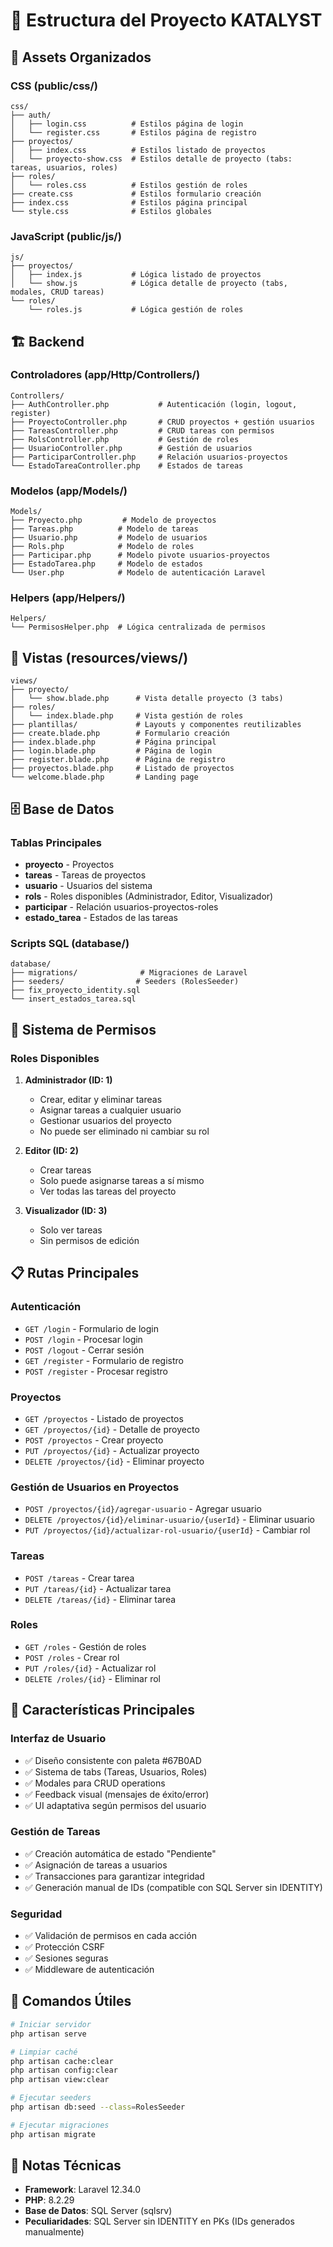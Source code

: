# 📁 Estructura del Proyecto KATALYST

## 🎨 Assets Organizados

### CSS (public/css/)
```
css/
├── auth/
│   ├── login.css          # Estilos página de login
│   └── register.css       # Estilos página de registro
├── proyectos/
│   ├── index.css          # Estilos listado de proyectos
│   └── proyecto-show.css  # Estilos detalle de proyecto (tabs: tareas, usuarios, roles)
├── roles/
│   └── roles.css          # Estilos gestión de roles
├── create.css             # Estilos formulario creación
├── index.css              # Estilos página principal
└── style.css              # Estilos globales
```

### JavaScript (public/js/)
```
js/
├── proyectos/
│   ├── index.js           # Lógica listado de proyectos
│   └── show.js            # Lógica detalle de proyecto (tabs, modales, CRUD tareas)
└── roles/
    └── roles.js           # Lógica gestión de roles
```

## 🏗️ Backend

### Controladores (app/Http/Controllers/)
```
Controllers/
├── AuthController.php           # Autenticación (login, logout, register)
├── ProyectoController.php       # CRUD proyectos + gestión usuarios
├── TareasController.php         # CRUD tareas con permisos
├── RolsController.php           # Gestión de roles
├── UsuarioController.php        # Gestión de usuarios
├── ParticiparController.php     # Relación usuarios-proyectos
└── EstadoTareaController.php    # Estados de tareas
```

### Modelos (app/Models/)
```
Models/
├── Proyecto.php         # Modelo de proyectos
├── Tareas.php          # Modelo de tareas
├── Usuario.php         # Modelo de usuarios
├── Rols.php            # Modelo de roles
├── Participar.php      # Modelo pivote usuarios-proyectos
├── EstadoTarea.php     # Modelo de estados
└── User.php            # Modelo de autenticación Laravel
```

### Helpers (app/Helpers/)
```
Helpers/
└── PermisosHelper.php  # Lógica centralizada de permisos
```

## 📄 Vistas (resources/views/)
```
views/
├── proyecto/
│   └── show.blade.php      # Vista detalle proyecto (3 tabs)
├── roles/
│   └── index.blade.php     # Vista gestión de roles
├── plantillas/             # Layouts y componentes reutilizables
├── create.blade.php        # Formulario creación
├── index.blade.php         # Página principal
├── login.blade.php         # Página de login
├── register.blade.php      # Página de registro
├── proyectos.blade.php     # Listado de proyectos
└── welcome.blade.php       # Landing page
```

## 🗄️ Base de Datos

### Tablas Principales
- **proyecto** - Proyectos
- **tareas** - Tareas de proyectos
- **usuario** - Usuarios del sistema
- **rols** - Roles disponibles (Administrador, Editor, Visualizador)
- **participar** - Relación usuarios-proyectos-roles
- **estado_tarea** - Estados de las tareas

### Scripts SQL (database/)
```
database/
├── migrations/              # Migraciones de Laravel
├── seeders/                # Seeders (RolesSeeder)
├── fix_proyecto_identity.sql
└── insert_estados_tarea.sql
```

## 🔐 Sistema de Permisos

### Roles Disponibles
1. **Administrador (ID: 1)**
   - Crear, editar y eliminar tareas
   - Asignar tareas a cualquier usuario
   - Gestionar usuarios del proyecto
   - No puede ser eliminado ni cambiar su rol

2. **Editor (ID: 2)**
   - Crear tareas
   - Solo puede asignarse tareas a sí mismo
   - Ver todas las tareas del proyecto

3. **Visualizador (ID: 3)**
   - Solo ver tareas
   - Sin permisos de edición

## 📋 Rutas Principales

### Autenticación
- `GET /login` - Formulario de login
- `POST /login` - Procesar login
- `POST /logout` - Cerrar sesión
- `GET /register` - Formulario de registro
- `POST /register` - Procesar registro

### Proyectos
- `GET /proyectos` - Listado de proyectos
- `GET /proyectos/{id}` - Detalle de proyecto
- `POST /proyectos` - Crear proyecto
- `PUT /proyectos/{id}` - Actualizar proyecto
- `DELETE /proyectos/{id}` - Eliminar proyecto

### Gestión de Usuarios en Proyectos
- `POST /proyectos/{id}/agregar-usuario` - Agregar usuario
- `DELETE /proyectos/{id}/eliminar-usuario/{userId}` - Eliminar usuario
- `PUT /proyectos/{id}/actualizar-rol-usuario/{userId}` - Cambiar rol

### Tareas
- `POST /tareas` - Crear tarea
- `PUT /tareas/{id}` - Actualizar tarea
- `DELETE /tareas/{id}` - Eliminar tarea

### Roles
- `GET /roles` - Gestión de roles
- `POST /roles` - Crear rol
- `PUT /roles/{id}` - Actualizar rol
- `DELETE /roles/{id}` - Eliminar rol

## 🎯 Características Principales

### Interfaz de Usuario
- ✅ Diseño consistente con paleta #67B0AD
- ✅ Sistema de tabs (Tareas, Usuarios, Roles)
- ✅ Modales para CRUD operations
- ✅ Feedback visual (mensajes de éxito/error)
- ✅ UI adaptativa según permisos del usuario

### Gestión de Tareas
- ✅ Creación automática de estado "Pendiente"
- ✅ Asignación de tareas a usuarios
- ✅ Transacciones para garantizar integridad
- ✅ Generación manual de IDs (compatible con SQL Server sin IDENTITY)

### Seguridad
- ✅ Validación de permisos en cada acción
- ✅ Protección CSRF
- ✅ Sesiones seguras
- ✅ Middleware de autenticación

## 🚀 Comandos Útiles

```bash
# Iniciar servidor
php artisan serve

# Limpiar caché
php artisan cache:clear
php artisan config:clear
php artisan view:clear

# Ejecutar seeders
php artisan db:seed --class=RolesSeeder

# Ejecutar migraciones
php artisan migrate
```

## 📝 Notas Técnicas

- **Framework**: Laravel 12.34.0
- **PHP**: 8.2.29
- **Base de Datos**: SQL Server (sqlsrv)
- **Peculiaridades**: SQL Server sin IDENTITY en PKs (IDs generados manualmente)
